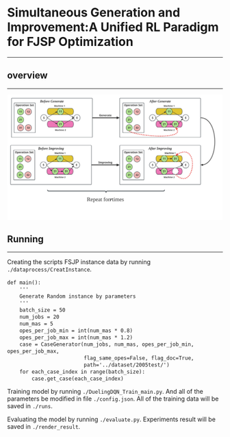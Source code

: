 # Simultaneous Generation and Improvement:A Unified RL Paradigm for FJSP Optimization

---

## overview

---

<img src="./overview.svg" alt="Alt text" title="Optional title" style="">


## Running

---
Creating the scripts FSJP instance data by running `./dataprocess/CreatInstance`.

    def main():
        '''
        Generate Random instance by parameters
        '''
        batch_size = 50
        num_jobs = 20
        num_mas = 5
        opes_per_job_min = int(num_mas * 0.8)
        opes_per_job_max = int(num_mas * 1.2)
        case = CaseGenerator(num_jobs, num_mas, opes_per_job_min, opes_per_job_max,
                             flag_same_opes=False, flag_doc=True,
                             path='../dataset/2005test/')
        for each_case_index in range(batch_size):
            case.get_case(each_case_index)

Training model by running `./DuelingDQN_Train_main.py`. And all of the parameters be modified in file `./config.json`.
All of the training data will be saved in `./runs`.

Evaluating the model by running `./evaluate.py`. Experiments result will be saved in `./render_result`.
